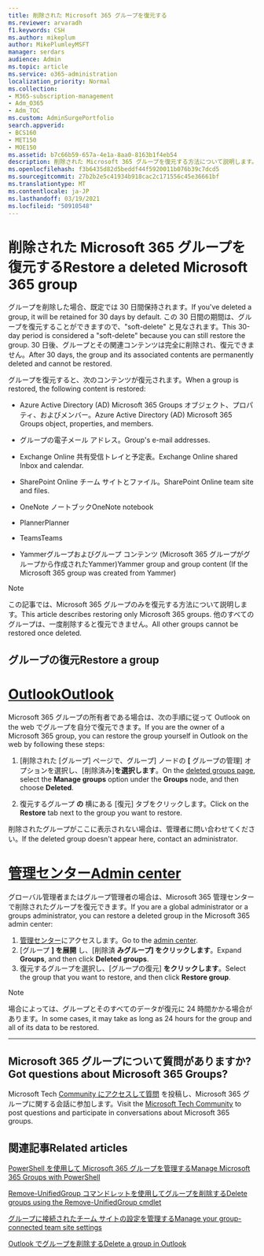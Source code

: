 ```yaml
---
title: 削除された Microsoft 365 グループを復元する
ms.reviewer: arvaradh
f1.keywords: CSH
ms.author: mikeplum
author: MikePlumleyMSFT
manager: serdars
audience: Admin
ms.topic: article
ms.service: o365-administration
localization_priority: Normal
ms.collection:
- M365-subscription-management
- Adm_O365
- Adm_TOC
ms.custom: AdminSurgePortfolio
search.appverid:
- BCS160
- MET150
- MOE150
ms.assetid: b7c66b59-657a-4e1a-8aa0-8163b1f4eb54
description: 削除された Microsoft 365 グループを復元する方法について説明します。
ms.openlocfilehash: f3b6435d82d5beddf44f5920011b076b39c7dcd5
ms.sourcegitcommit: 27b2b2e5c41934b918cac2c171556c45e36661bf
ms.translationtype: MT
ms.contentlocale: ja-JP
ms.lasthandoff: 03/19/2021
ms.locfileid: "50910548"
---
```

# <a name="restore-a-deleted-microsoft-365-group"></a><span data-ttu-id="dbef9-103">削除された Microsoft 365 グループを復元する</span><span class="sxs-lookup"><span data-stu-id="dbef9-103">Restore a deleted Microsoft 365 group</span></span>

<span data-ttu-id="dbef9-104">グループを削除した場合、既定では 30 日間保持されます。</span><span class="sxs-lookup"><span data-stu-id="dbef9-104">If you've deleted a group, it will be retained for 30 days by default.</span></span> <span data-ttu-id="dbef9-105">この 30 日間の期間は、グループを復元することができますので、"soft-delete" と見なされます。</span><span class="sxs-lookup"><span data-stu-id="dbef9-105">This 30-day period is considered a "soft-delete" because you can still restore the group.</span></span> <span data-ttu-id="dbef9-106">30 日後、グループとその関連コンテンツは完全に削除され、復元できません。</span><span class="sxs-lookup"><span data-stu-id="dbef9-106">After 30 days, the group and its associated contents are permanently deleted and cannot be restored.</span></span>

<span data-ttu-id="dbef9-107">グループを復元すると、次のコンテンツが復元されます。</span><span class="sxs-lookup"><span data-stu-id="dbef9-107">When a group is restored, the following content is restored:</span></span>
  
- <span data-ttu-id="dbef9-108">Azure Active Directory (AD) Microsoft 365 Groups オブジェクト、プロパティ、およびメンバー。</span><span class="sxs-lookup"><span data-stu-id="dbef9-108">Azure Active Directory (AD) Microsoft 365 Groups object, properties, and members.</span></span>
    
- <span data-ttu-id="dbef9-109">グループの電子メール アドレス。</span><span class="sxs-lookup"><span data-stu-id="dbef9-109">Group's e-mail addresses.</span></span>
    
- <span data-ttu-id="dbef9-110">Exchange Online 共有受信トレイと予定表。</span><span class="sxs-lookup"><span data-stu-id="dbef9-110">Exchange Online shared Inbox and calendar.</span></span>
    
- <span data-ttu-id="dbef9-111">SharePoint Online チーム サイトとファイル。</span><span class="sxs-lookup"><span data-stu-id="dbef9-111">SharePoint Online team site and files.</span></span>
    
- <span data-ttu-id="dbef9-112">OneNote ノートブック</span><span class="sxs-lookup"><span data-stu-id="dbef9-112">OneNote notebook</span></span>
    
- <span data-ttu-id="dbef9-113">Planner</span><span class="sxs-lookup"><span data-stu-id="dbef9-113">Planner</span></span>
    
- <span data-ttu-id="dbef9-114">Teams</span><span class="sxs-lookup"><span data-stu-id="dbef9-114">Teams</span></span>

- <span data-ttu-id="dbef9-115">Yammerグループおよびグループ コンテンツ (Microsoft 365 グループがグループから作成されたYammer)</span><span class="sxs-lookup"><span data-stu-id="dbef9-115">Yammer group and group content (If the Microsoft 365 group was created from Yammer)</span></span>

> [!NOTE]
> <span data-ttu-id="dbef9-116">この記事では、Microsoft 365 グループのみを復元する方法について説明します。</span><span class="sxs-lookup"><span data-stu-id="dbef9-116">This article describes restoring only Microsoft 365 groups.</span></span> <span data-ttu-id="dbef9-117">他のすべてのグループは、一度削除すると復元できません。</span><span class="sxs-lookup"><span data-stu-id="dbef9-117">All other groups cannot be restored once deleted.</span></span>

## <a name="restore-a-group"></a><span data-ttu-id="dbef9-118">グループの復元</span><span class="sxs-lookup"><span data-stu-id="dbef9-118">Restore a group</span></span>

# <a name="outlook"></a>[<span data-ttu-id="dbef9-119">Outlook</span><span class="sxs-lookup"><span data-stu-id="dbef9-119">Outlook</span></span>](#tab/outlook)

<span data-ttu-id="dbef9-120">Microsoft 365 グループの所有者である場合は、次の手順に従って Outlook on the web でグループを自分で復元できます。</span><span class="sxs-lookup"><span data-stu-id="dbef9-120">If you are the owner of a Microsoft 365 group, you can restore the group yourself in Outlook on the web by following these steps:</span></span>

1. <span data-ttu-id="dbef9-121">[削除された [グループ] ページで、[](https://outlook.office.com/people/group/deleted)グループ] ノードの **[** グループの管理] オプションを選択し、[削除済み]**を選択します**。</span><span class="sxs-lookup"><span data-stu-id="dbef9-121">On the [deleted groups page](https://outlook.office.com/people/group/deleted), select the **Manage groups** option under the **Groups** node, and then choose **Deleted**.</span></span>

2. <span data-ttu-id="dbef9-122">復元するグループ **の** 横にある [復元] タブをクリックします。</span><span class="sxs-lookup"><span data-stu-id="dbef9-122">Click on the **Restore** tab next to the group you want to restore.</span></span>

<span data-ttu-id="dbef9-123">削除されたグループがここに表示されない場合は、管理者に問い合わせてください。</span><span class="sxs-lookup"><span data-stu-id="dbef9-123">If the deleted group doesn't appear here, contact an administrator.</span></span>

# <a name="admin-center"></a>[<span data-ttu-id="dbef9-124">管理センター</span><span class="sxs-lookup"><span data-stu-id="dbef9-124">Admin center</span></span>](#tab/admin-center)

<span data-ttu-id="dbef9-125">グローバル管理者またはグループ管理者の場合は、Microsoft 365 管理センターで削除されたグループを復元できます。</span><span class="sxs-lookup"><span data-stu-id="dbef9-125">If you are a global administrator or a groups administrator, you can restore a deleted group in the Microsoft 365 admin center:</span></span>

1. <span data-ttu-id="dbef9-126">[管理センター](https://admin.microsoft.com)にアクセスします。</span><span class="sxs-lookup"><span data-stu-id="dbef9-126">Go to the [admin center](https://admin.microsoft.com).</span></span>
2. <span data-ttu-id="dbef9-127">[グループ **] を展開** し、[削除済 **みグループ] をクリックします**。</span><span class="sxs-lookup"><span data-stu-id="dbef9-127">Expand **Groups**, and then click **Deleted groups**.</span></span>
3. <span data-ttu-id="dbef9-128">復元するグループを選択し、[グループの復元] **をクリックします**。</span><span class="sxs-lookup"><span data-stu-id="dbef9-128">Select the group that you want to restore, and then click **Restore group**.</span></span>

> [!NOTE]
> <span data-ttu-id="dbef9-129">場合によっては、グループとそのすべてのデータが復元に 24 時間かかる場合があります。</span><span class="sxs-lookup"><span data-stu-id="dbef9-129">In some cases, it may take as long as 24 hours for the group and all of its data to be restored.</span></span> 

---

## <a name="got-questions-about-microsoft-365-groups"></a><span data-ttu-id="dbef9-130">Microsoft 365 グループについて質問がありますか?</span><span class="sxs-lookup"><span data-stu-id="dbef9-130">Got questions about Microsoft 365 Groups?</span></span>

<span data-ttu-id="dbef9-131">Microsoft Tech [Community にアクセスして質問](https://techcommunity.microsoft.com/t5/Office-365-Groups/ct-p/Office365Groups) を投稿し、Microsoft 365 グループに関する会話に参加します。</span><span class="sxs-lookup"><span data-stu-id="dbef9-131">Visit the [Microsoft Tech Community](https://techcommunity.microsoft.com/t5/Office-365-Groups/ct-p/Office365Groups) to post questions and participate in conversations about Microsoft 365 groups.</span></span> 
  
## <a name="related-articles"></a><span data-ttu-id="dbef9-132">関連記事</span><span class="sxs-lookup"><span data-stu-id="dbef9-132">Related articles</span></span>

[<span data-ttu-id="dbef9-133">PowerShell を使用して Microsoft 365 グループを管理する</span><span class="sxs-lookup"><span data-stu-id="dbef9-133">Manage Microsoft 365 Groups with PowerShell</span></span>](../../enterprise/manage-microsoft-365-groups-with-powershell.md)
  
[<span data-ttu-id="dbef9-134">Remove-UnifiedGroup コマンドレットを使用してグループを削除する</span><span class="sxs-lookup"><span data-stu-id="dbef9-134">Delete groups using the Remove-UnifiedGroup cmdlet</span></span>](/powershell/module/exchange/remove-unifiedgroup)
  
[<span data-ttu-id="dbef9-135">グループに接続されたチーム サイトの設定を管理する</span><span class="sxs-lookup"><span data-stu-id="dbef9-135">Manage your group-connected team site settings</span></span>](https://support.microsoft.com/office/8376034d-d0c7-446e-9178-6ab51c58df42)
  
[<span data-ttu-id="dbef9-136">Outlook でグループを削除する</span><span class="sxs-lookup"><span data-stu-id="dbef9-136">Delete a group in Outlook</span></span>](https://support.microsoft.com/office/ca7f5a9e-ae4f-4cbe-a4bc-89c469d1726f)